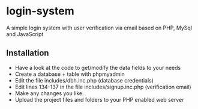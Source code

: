 # login-system

A simple login system with user verification via email based on PHP, MySql and JavaScript

## Installation

- Have a look at the code to get/modify the data fields to your needs 
- Create a database + table with phpmyadmin
- Edit the file includes/dbh.inc.php (database credentials)
- Edit lines 134-137 in the file includes/signup.inc.php (verification email)
- Make any changes you like.
- Upload the project files and folders to your PHP enabled web server
 

